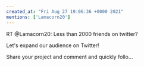 ```yaml
---
created_at: "Fri Aug 27 19:06:36 +0000 2021"
mentions: ['Lamacorn20']
---
```


RT @Lamacorn20: Less than 2000 friends on twitter?

Let's expand our audience on Twitter!

Share your project and comment and quickly follo…